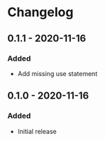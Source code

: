# Changelog

## 0.1.1 - 2020-11-16

### Added
- Add missing use statement

## 0.1.0 - 2020-11-16

### Added
- Initial release

